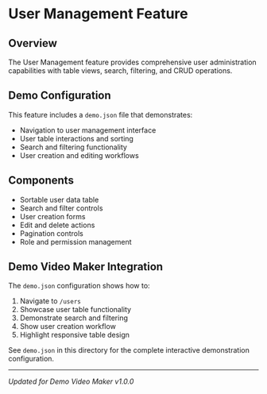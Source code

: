 # User Management Feature

## Overview

The User Management feature provides comprehensive user administration capabilities with table views, search, filtering, and CRUD operations.

## Demo Configuration

This feature includes a `demo.json` file that demonstrates:
- Navigation to user management interface
- User table interactions and sorting
- Search and filtering functionality
- User creation and editing workflows

## Components

- Sortable user data table
- Search and filter controls
- User creation forms
- Edit and delete actions
- Pagination controls
- Role and permission management

## Demo Video Maker Integration

The `demo.json` configuration shows how to:
1. Navigate to `/users`
2. Showcase user table functionality
3. Demonstrate search and filtering
4. Show user creation workflow
5. Highlight responsive table design

See `demo.json` in this directory for the complete interactive demonstration configuration.

---
*Updated for Demo Video Maker v1.0.0*